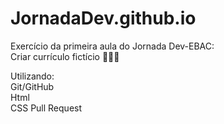 # JornadaDev.github.io
Exercício da primeira aula do Jornada Dev-EBAC:  
Criar currículo fictício  👩🏾‍💻

Utilizando:  
Git/GitHub  
Html  
CSS
Pull Request
